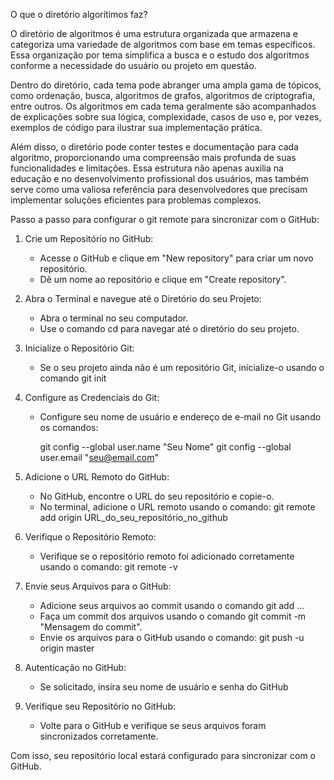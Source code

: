 O que o diretório algorítimos faz?

O diretório de algoritmos é uma estrutura organizada que armazena e categoriza uma variedade de algoritmos com base em temas específicos. Essa organização por tema simplifica a busca e o estudo dos algoritmos conforme a necessidade do usuário ou projeto em questão.

Dentro do diretório, cada tema pode abranger uma ampla gama de tópicos, como ordenação, busca, algoritmos de grafos, algoritmos de criptografia, entre outros. Os algoritmos em cada tema geralmente são acompanhados de explicações sobre sua lógica, complexidade, casos de uso e, por vezes, exemplos de código para ilustrar sua implementação prática.

Além disso, o diretório pode conter testes e documentação para cada algoritmo, proporcionando uma compreensão mais profunda de suas funcionalidades e limitações. Essa estrutura não apenas auxilia na educação e no desenvolvimento profissional dos usuários, mas também serve como uma valiosa referência para desenvolvedores que precisam implementar soluções eficientes para problemas complexos.

Passo a passo para configurar o git remote para sincronizar com o GitHub:

1. Crie um Repositório no GitHub:
   - Acesse o GitHub e clique em "New repository" para criar um novo repositório.
   - Dê um nome ao repositório e clique em "Create repository".

2. Abra o Terminal e navegue até o Diretório do seu Projeto:
   - Abra o terminal no seu computador.
   - Use o comando cd para navegar até o diretório do seu projeto.
    
3. Inicialize o Repositório Git:
   - Se o seu projeto ainda não é um repositório Git, inicialize-o usando o comando git init

4. Configure as Credenciais do Git:
   - Configure seu nome de usuário e endereço de e-mail no Git usando os comandos:
     
     git config --global user.name "Seu Nome"
     git config --global user.email "seu@email.com"

5. Adicione o URL Remoto do GitHub:
   - No GitHub, encontre o URL do seu repositório e copie-o.
   - No terminal, adicione o URL remoto usando o comando: git remote add origin URL_do_seu_repositório_no_github

6. Verifique o Repositório Remoto:
   - Verifique se o repositório remoto foi adicionado corretamente usando o comando: git remote -v

7. Envie seus Arquivos para o GitHub:
   - Adicione seus arquivos ao commit usando o comando git add ...
   - Faça um commit dos arquivos usando o comando git commit -m "Mensagem do commit".
   - Envie os arquivos para o GitHub usando o comando: git push -u origin master

8. Autenticação no GitHub:
   - Se solicitado, insira seu nome de usuário e senha do GitHub

9. Verifique seu Repositório no GitHub:
    - Volte para o GitHub e verifique se seus arquivos foram sincronizados corretamente.

Com isso, seu repositório local estará configurado para sincronizar com o GitHub.